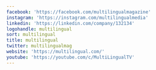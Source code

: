 ```yaml
---
facebook: 'https://facebook.com/multilingualmagazine'
instagram: 'https://instagram.com/multilingualmedia'
linkedin: 'https://linkedin.com/company/132134'
logohandle: multilingual
sort: multilingual
title: multilingual
twitter: multilingualmag
website: 'https://multilingual.com/'
youtube: 'https://youtube.com/c/MultiLingualTV'
---
```

